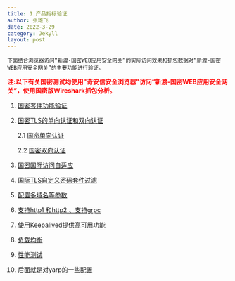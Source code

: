 ```yaml
---
title: 1.产品指标验证
author: 张雄飞
date: 2022-3-29
category: Jekyll
layout: post
---
```


 	下面结合浏览器访问“新渡-国密WEB应用安全网关”的实际访问效果和抓包数据对“新渡-国密WEB应用安全网关”的主要功能进行验证。

<p style="color:red;font-weight:bold">
       注:以下有关国密测试均使用"奇安信安全浏览器"访问“新渡-国密WEB应用安全网关”，使用国密版Wireshark抓包分析。
</p>

1. [国密套件功能验证]()

2. [国密TLS的单向认证和双向认证]()

   2.1 [国密单向认证]()

   2.2 [国密双向认证]()

3. [国密国际访问自适应]()

4. [国际TLS自定义密码套件过滤]()

5. [配置多域名等参数]()

6. [支持http1 和http2 、支持grpc]()

7. [使用Keepalived提供高可用功能]()

8. [负载均衡]()

9. [性能测试]()

10. 后面就是对yarp的一些配置
